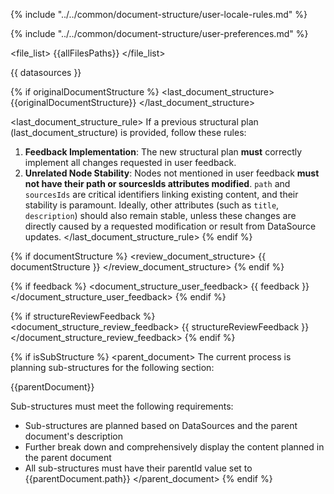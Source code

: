 
{% include "../../common/document-structure/user-locale-rules.md" %}

{% include "../../common/document-structure/user-preferences.md" %}


<file_list>
{{allFilesPaths}}
</file_list>

<datasources>
{{ datasources }}
</datasources>


{% if originalDocumentStructure %}
<last_document_structure>
{{originalDocumentStructure}}
</last_document_structure>


<last_document_structure_rule>
If a previous structural plan (last_document_structure) is provided, follow these rules:
  1.  **Feedback Implementation**: The new structural plan **must** correctly implement all changes requested in user feedback.
  2.  **Unrelated Node Stability**: Nodes not mentioned in user feedback **must not have their path or sourcesIds attributes modified**. `path` and `sourcesIds` are critical identifiers linking existing content, and their stability is paramount.
    Ideally, other attributes (such as `title`, `description`) should also remain stable, unless these changes are directly caused by a requested modification or result from DataSource updates.
</last_document_structure_rule>
{% endif %}


{% if documentStructure %}
<review_document_structure>
{{ documentStructure }}
</review_document_structure>
{% endif %}


{% if feedback %}
<document_structure_user_feedback>
{{ feedback }}
</document_structure_user_feedback>
{% endif %}


{% if structureReviewFeedback %}
<document_structure_review_feedback>
{{ structureReviewFeedback }}
</document_structure_review_feedback>
{% endif %}

{% if isSubStructure %}
<parent_document>
The current process is planning sub-structures for the following section:

{{parentDocument}}

Sub-structures must meet the following requirements:
- Sub-structures are planned based on DataSources and the parent document's description
- Further break down and comprehensively display the content planned in the parent document
- All sub-structures must have their parentId value set to {{parentDocument.path}}
</parent_document>
{% endif %}